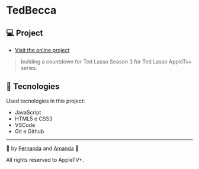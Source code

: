 # TedBecca

## 💻 Project
- [Visit the online project](https://santosfer.github.io/tedlasso-countdown/)

> building a countdown for Ted Lasso Season 3 for Ted Lasso AppleTv+ series.

## 🚀 Tecnologies

Used tecnologies in this project:

- JavaScript
- HTML5 e CSS3
- VSCode
- Git e Github

---
💜 by [Fernanda](https://github.com/santosfer) and [Amanda](https://github.com/mandy-machado) 💜

All rights reserved to AppleTV+.
